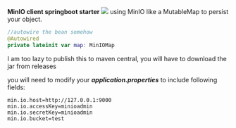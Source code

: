 ****MinIO client springboot starter****
[![](https://jitpack.io/v/HENU-Shabi/minio-starter.svg)](https://jitpack.io/#HENU-Shabi/minio-starter)
using MinIO like a MutableMap to persist your object.

```kotlin
//autowire the bean somehow
@Autowired
private lateinit var map: MinIOMap
```

 I am too lazy to publish this to maven central, you will have to download the jar from releases
 
 you will need to modify your _**application.properties**_ to include following fields:
 
 ```properties
min.io.host=http://127.0.0.1:9000
min.io.accessKey=minioadmin
min.io.secretKey=minioadmin
min.io.bucket=test
```
 
